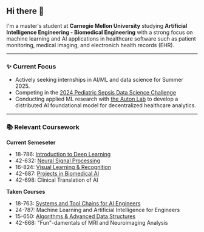 ## Hi there 👋

I'm a master's student at **Carnegie Mellon University** studying **Artificial Intelligence Engineering - Biomedical Engineering** with a strong focus on machine learning and AI applications in healthcare software such as patient monitoring, medical imaging, and electronich health records (EHR). 

---

### ✨ Current Focus

* Actively seeking internships in AI/ML and data science for Summer 2025.
* Competing in the [2024 Pediatric Sepsis Data Science Challenge](https://sepsis.ubc.ca/research/current-research-projects/pediatric-sepsis-data-challenge)
* Conducting applied ML research with [the Auton Lab](https://autonlab.org/) to develop a distributed AI foundational model for decentralized healthcare analytics.
---

### 📚 Relevant Coursework

**Current Semeseter**
- 18-786: [Introduction to Deep Learning](https://18-786.github.io/)
- 42-632: [Neural Signal Processing](https://github.com/CMU-HKN/CMU-ECE-CS-Guide/blob/master/electives/18698.md)
- 16-824: [Visual Learning & Recognition](https://visual-learning.cs.cmu.edu/)
- 42-687: [Projects in Biomedical AI](http://coursecatalog.web.cmu.edu/schools-colleges/collegeofengineering/departmentofbiomedicalengineering/courses/)
- 42-698: Clinical Translation of AI

**Taken Courses**
- 18-763: [Systems and Tool Chains for AI Engineers](https://github.com/CMU-HKN/CMU-ECE-CS-Guide/blob/master/electives/18763.md)
- 24-787: Machine Learning and Artificial Intelligence for Engineers
- 15-650: [Algorithms & Advanced Data Structures](https://courses.ywyu.net/15351-2024-fall/)
- 42-668: "Fun"-damentals of MRI and Neuroimaging Analysis
<!--
**ModhJainam/ModhJainam** is a ✨ _special_ ✨ repository because its `README.md` (this file) appears on your GitHub profile.

Here are some ideas to get you started:

- 🔭 I’m currently working on ...
- 🌱 I’m currently learning ...
- 👯 I’m looking to collaborate on ...
- 🤔 I’m looking for help with ...
- 💬 Ask me about ...
- 📫 How to reach me: ...
- 😄 Pronouns: ...
- ⚡ Fun fact: ...
-->
